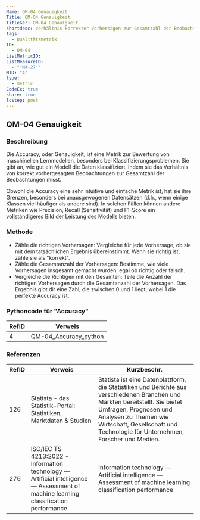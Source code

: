 ```yaml
---
Name: QM-04 Genauigkeit
Title: QM-04 Genauigkeit
TitleGer: QM-04 Genauigkeit
shortdesc: Verhältnis korrekter Vorhersagen zur Gesamtzahl der Beobachtungen
tags:
  - Qualitätsmetrik
ID:
  - QM-04
ListMetricID: 
ListMeasureID:
  - "'MA-27'"
MID: "4"
type:
  - metric
CodeEx: true
share: true
lcstep: post
---
```

## QM-04 Genauigkeit

### Beschreibung

Die Accuracy, oder Genauigkeit, ist eine Metrik zur Bewertung von maschinellen Lernmodellen, besonders bei Klassifizierungsproblemen. Sie gibt an, wie gut ein Modell die Daten klassifiziert, indem sie das Verhältnis von korrekt vorhergesagten Beobachtungen zur Gesamtzahl der Beobachtungen misst.

Obwohl die Accuracy eine sehr intuitive und einfache Metrik ist, hat sie ihre Grenzen, besonders bei unausgewogenen Datensätzen (d.h., wenn einige Klassen viel häufiger als andere sind). In solchen Fällen können andere Metriken wie Precision, Recall (Sensitivität) und F1-Score ein vollständigeres Bild der Leistung des Modells bieten.

### Methode

- Zähle die richtigen Vorhersagen: Vergleiche für jede Vorhersage, ob sie mit dem tatsächlichen Ergebnis übereinstimmt. Wenn sie richtig ist, zähle sie als "korrekt". 
- Zähle die Gesamtanzahl der Vorhersagen: Bestimme, wie viele Vorhersagen insgesamt gemacht wurden, egal ob richtig oder falsch. 
- Vergleiche die Richtigen mit den Gesamten: Teile die Anzahl der richtigen Vorhersagen durch die Gesamtanzahl der Vorhersagen. Das Ergebnis gibt dir eine Zahl, die zwischen 0 und 1 liegt, wobei 1 die perfekte Accuracy ist.



### Pythoncode für "Accuracy"
| RefID | Verweis               |
| ----- | --------------------- |
| 4     | QM-04_Accuracy_python |




### Referenzen
| RefID | Verweis                                                                                                                               | Kurzbeschr.                                                                                                                                                                                                                                                  |
| ----- | ------------------------------------------------------------------------------------------------------------------------------------- | ------------------------------------------------------------------------------------------------------------------------------------------------------------------------------------------------------------------------------------------------------------ |
| 126   |  Statista - das Statistik-Portal: Statistiken, Marktdaten & Studien                                                                   | Statista ist eine Datenplattform, die Statistiken und Berichte aus verschiedenen Branchen und Märkten bereitstellt. Sie bietet Umfragen, Prognosen und Analysen zu Themen wie Wirtschaft, Gesellschaft und Technologie für Unternehmen, Forscher und Medien. |
| 276   |  ISO/IEC TS 4213:2022 - Information technology — Artificial intelligence — Assessment of machine learning classification performance  | Information technology — Artificial intelligence — Assessment of machine learning classification performance                                                                                                                                                 |
